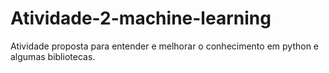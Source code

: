 # Atividade-2-machine-learning
Atividade proposta para entender e melhorar o conhecimento em python e algumas bibliotecas.
